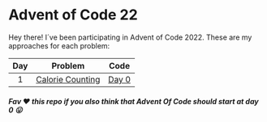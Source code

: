 # Advent of Code 22

Hey there! I´ve been participating in Advent of Code 2022. These are my approaches for each problem:

| Day | Problem | Code |
| :------------: | :------------: | :------------: |
| 1  |  [Calorie Counting][Calorie Counting] |  [Day 0][Day 0] |

##### Fav ❤️ this repo if you also think that Advent Of Code should start at day 0 😛

[Day 0]: https://github.com/GabriRDiaz/AdventOfCode22/tree/main/Day1 "Day 0"
[Calorie Counting]: https://adventofcode.com/2022/day/1 "Calorie Counting"
